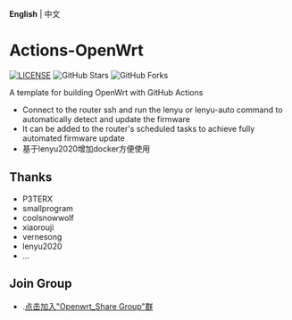 **English** | 中文

# Actions-OpenWrt

[![LICENSE](https://img.shields.io/github/license/mashape/apistatus.svg?style=flat-square&label=LICENSE)](https://github.com/P3TERX/Actions-OpenWrt/blob/master/LICENSE)
![GitHub Stars](https://img.shields.io/github/stars/P3TERX/Actions-OpenWrt.svg?style=flat-square&label=Stars&logo=github)
![GitHub Forks](https://img.shields.io/github/forks/P3TERX/Actions-OpenWrt.svg?style=flat-square&label=Forks&logo=github)

A template for building OpenWrt with GitHub Actions
* Connect to the router ssh and run the lenyu or lenyu-auto command to automatically detect and update the firmware
* It can be added to the router's scheduled tasks to achieve fully automated firmware update
* 基于lenyu2020增加docker方便使用
## Thanks

- P3TERX
- smallprogram
- coolsnowwolf
- xiaorouji
- vernesong
- lenyu2020
- ...


## Join Group
- .[点击加入"Openwrt_Share Group"群](https://t.me/openwrt_lede_v2ray_plugin)
